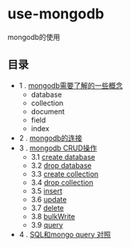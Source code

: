 # use-mongodb
mongodb的使用

## 目录
 
 -  1 . [mongodb需要了解的一些概念](content/1.md)
	- database
	- collection
	- document
	- field
	- index
- 2 . [mongodb的连接](content/1.md)
- 3 . [mongodb CRUD操作](content/2.md) 
  - 3.1 [create database](content/2.md) 
  - 3.2 [drop database](content/2.md) 
  - 3.3 [create collection](content/2.md) 
  - 3.4 [drop collection](content/2.md) 
  - 3.5 [insert](content/2.md) 
  - 3.6 [update](content/2.md) 
  - 3.7 [delete](content/2.md) 
  - 3.8 [bulkWrite](content/2.md) 
  - 3.9 [query](content/3.md)
 - 4 . [SQL和mongo query 对照](content/4.md) 	 



